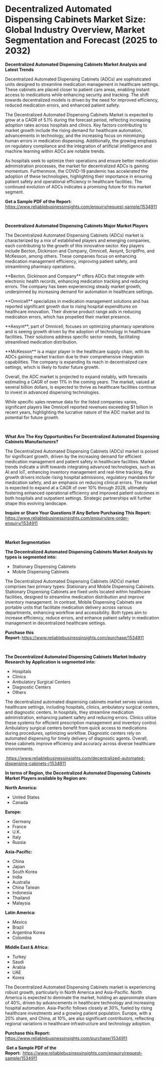 <p><h1>Decentralized Automated Dispensing Cabinets Market Size: Global Industry Overview, Market Segmentation and Forecast (2025 to 2032)</h1></p><p><strong>Decentralized Automated Dispensing Cabinets Market Analysis and Latest Trends</strong></p>
<p><p>Decentralized Automated Dispensing Cabinets (ADCs) are sophisticated units designed to streamline medication management in healthcare settings. These cabinets are placed closer to patient care areas, enabling instant access to medications while enhancing security and tracking. The shift towards decentralized models is driven by the need for improved efficiency, reduced medication errors, and enhanced patient safety.</p><p>The Decentralized Automated Dispensing Cabinets Market is expected to grow at a CAGR of 5.1% during the forecast period, reflecting increasing adoption rates across hospitals and clinics. Key factors contributing to market growth include the rising demand for healthcare automation, advancements in technology, and the increasing focus on minimizing human errors in medication dispensing. Additionally, the growing emphasis on regulatory compliance and the integration of artificial intelligence and machine learning within ADCs are notable trends.</p><p>As hospitals seek to optimize their operations and ensure better medication administration processes, the market for decentralized ADCs is gaining momentum. Furthermore, the COVID-19 pandemic has accelerated the adoption of these technologies, highlighting their importance in ensuring patient safety and operational efficiency in healthcare facilities. The continued evolution of ADCs indicates a promising future for this market segment.</p></p>
<p><strong>Get a Sample PDF of the Report:&nbsp;</strong> <a href="https://www.reliablebusinessinsights.com/enquiry/request-sample/1534911?utm_campaign=2302&utm_medium=2&utm_source=Github&utm_content=ia&utm_term=14042025&utm_id=decentralized-automated-dispensing-cabinets">https://www.reliablebusinessinsights.com/enquiry/request-sample/1534911</a></p>
<p>&nbsp;</p>
<p><strong>Decentralized Automated Dispensing Cabinets Major Market Players</strong></p>
<p><p>The Decentralized Automated Dispensing Cabinets (ADCs) market is characterized by a mix of established players and emerging companies, each contributing to the growth of this innovative sector. Key players include Becton, Dickinson and Company, Omnicell, Aesynt, ScriptPro, and McKesson, among others. These companies focus on enhancing medication management efficiency, improving patient safety, and streamlining pharmacy operations.</p><p>**Becton, Dickinson and Company** offers ADCs that integrate with electronic health records, enhancing medication tracking and reducing errors. The company has been experiencing steady market growth, underpinned by increasing demand for automation in healthcare settings.</p><p>**Omnicell** specializes in medication management solutions and has reported significant growth due to rising hospital expenditures on healthcare innovation. Their diverse product range aids in reducing medication errors, which has propelled their market presence.</p><p>**Aesynt**, part of Omnicell, focuses on optimizing pharmacy operations and is seeing growth driven by the adoption of technology in healthcare facilities. Their solutions address specific sector needs, facilitating streamlined medication distribution.</p><p>**McKesson** is a major player in the healthcare supply chain, with its ADCs gaining market traction due to their comprehensive integration capabilities. The company is expanding its reach in decentralized care settings, which is likely to foster future growth.</p><p>Overall, the ADC market is projected to expand notably, with forecasts estimating a CAGR of over 11% in the coming years. The market, valued at several billion dollars, is expected to thrive as healthcare facilities continue to invest in advanced dispensing technologies.</p><p>While specific sales revenue data for the listed companies varies, significant players like Omnicell reported revenues exceeding $1 billion in recent years, highlighting the lucrative nature of the ADC market and its potential for future growth.</p></p>
<p>&nbsp;</p>
<p><strong>What Are The Key Opportunities For Decentralized Automated Dispensing Cabinets Manufacturers?</strong></p>
<p><p>The Decentralized Automated Dispensing Cabinets (ADCs) market is poised for significant growth, driven by the increasing demand for efficient medication management and patient safety in healthcare facilities. Market trends indicate a shift towards integrating advanced technologies, such as AI and IoT, enhancing inventory management and real-time tracking. Key growth drivers include rising hospital admissions, regulatory mandates for medication safety, and an emphasis on reducing clinical errors. The market is expected to expand at a CAGR of over 10% through 2028, ultimately fostering enhanced operational efficiency and improved patient outcomes in both hospitals and outpatient settings. Strategic partnerships will further shape this evolving landscape.</p></p>
<p><strong>Inquire or Share Your Questions If Any Before Purchasing This Report:</strong> <a href="https://www.reliablebusinessinsights.com/enquiry/pre-order-enquiry/1534911?utm_campaign=2302&utm_medium=2&utm_source=Github&utm_content=ia&utm_term=14042025&utm_id=decentralized-automated-dispensing-cabinets">https://www.reliablebusinessinsights.com/enquiry/pre-order-enquiry/1534911</a></p>
<p>&nbsp;</p>
<p><strong>Market Segmentation</strong></p>
<p><strong>The Decentralized Automated Dispensing Cabinets Market Analysis by types is segmented into:</strong></p>
<p><ul><li>Stationary Dispensing Cabinets</li><li>Mobile Dispensing Cabinets</li></ul></p>
<p><p>The Decentralized Automated Dispensing Cabinets (ADCs) market comprises two primary types: Stationary and Mobile Dispensing Cabinets. Stationary Dispensing Cabinets are fixed units located within healthcare facilities, designed to streamline medication distribution and improve inventory management. In contrast, Mobile Dispensing Cabinets are portable units that facilitate medication delivery across various departments, enhancing workflow and accessibility. Both types aim to increase efficiency, reduce errors, and enhance patient safety in medication management in decentralized healthcare settings.</p></p>
<p><strong>Purchase this Report:&nbsp;</strong><a href="https://www.reliablebusinessinsights.com/purchase/1534911?utm_campaign=2302&utm_medium=2&utm_source=Github&utm_content=ia&utm_term=14042025&utm_id=decentralized-automated-dispensing-cabinets">https://www.reliablebusinessinsights.com/purchase/1534911</a></p>
<p>&nbsp;</p>
<p><strong>The Decentralized Automated Dispensing Cabinets Market Industry Research by Application is segmented into:</strong></p>
<p><ul><li>Hospitals</li><li>Clinics</li><li>Ambulatory Surgical Centers</li><li>Diagnostic Centers</li><li>Others</li></ul></p>
<p><p>The decentralized automated dispensing cabinets market serves various healthcare settings, including hospitals, clinics, ambulatory surgical centers, and diagnostic centers. In hospitals, they streamline medication administration, enhancing patient safety and reducing errors. Clinics utilize these systems for efficient prescription management and inventory control. Ambulatory surgical centers benefit from quick access to medications during procedures, optimizing workflow. Diagnostic centers rely on automated dispensing for timely delivery of diagnostic agents. Overall, these cabinets improve efficiency and accuracy across diverse healthcare environments.</p></p>
<p><a href="https://www.reliablebusinessinsights.com/decentralized-automated-dispensing-cabinets-r1534911?utm_campaign=2302&utm_medium=2&utm_source=Github&utm_content=ia&utm_term=14042025&utm_id=decentralized-automated-dispensing-cabinets">&nbsp;https://www.reliablebusinessinsights.com/decentralized-automated-dispensing-cabinets-r1534911</a></p>
<p><strong>In terms of Region, the Decentralized Automated Dispensing Cabinets Market Players available by Region are:</strong></p>
<p>
    <p> <strong> North America: </strong>
        <ul>
            <li>United States</li>
            <li>Canada</li>
        </ul>
        </p> 
    <p> <strong> Europe: </strong>
        <ul>
            <li>Germany</li>
            <li>France</li>
            <li>U.K.</li>
            <li>Italy</li>
            <li>Russia</li>
        </ul>
        </p> 
    <p> <strong> Asia-Pacific: </strong>
        <ul>
            <li>China</li>
            <li>Japan</li>
            <li>South Korea</li>
            <li>India</li>
            <li>Australia</li>
            <li>China Taiwan</li>
            <li>Indonesia</li>
            <li>Thailand</li>
            <li>Malaysia</li>
        </ul>
        </p> 
    <p> <strong> Latin America: </strong>
        <ul>
            <li>Mexico</li>
            <li>Brazil</li>
            <li>Argentina Korea</li>
            <li>Colombia</li>
        </ul>
        </p> 
    <p> <strong> Middle East & Africa: </strong>
        <ul>
            <li>Turkey</li>
            <li>Saudi</li>
            <li>Arabia</li>
            <li>UAE</li>
            <li>Korea</li>
        </ul>
    </p>
    </p>
<p><p>The Decentralized Automated Dispensing Cabinets market is experiencing robust growth, particularly in North America and Asia-Pacific. North America is expected to dominate the market, holding an approximate share of 40%, driven by advancements in healthcare technology and increasing hospital automation. Asia-Pacific follows closely at 30%, fueled by rising healthcare investments and a growing patient population. Europe, with a 20% share, and China, at 10%, are also significant contributors, reflecting regional variations in healthcare infrastructure and technology adoption.</p></p>
<p><strong>Purchase this Report: </strong><a href="https://www.reliablebusinessinsights.com/purchase/1534911?utm_campaign=2302&utm_medium=2&utm_source=Github&utm_content=ia&utm_term=14042025&utm_id=decentralized-automated-dispensing-cabinets">https://www.reliablebusinessinsights.com/purchase/1534911</a></p>
<p>&nbsp;<strong>Get a Sample PDF of the Report:&nbsp;&nbsp;</strong><a href="https://www.reliablebusinessinsights.com/enquiry/request-sample/1534911?utm_campaign=2302&utm_medium=2&utm_source=Github&utm_content=ia&utm_term=14042025&utm_id=decentralized-automated-dispensing-cabinets">https://www.reliablebusinessinsights.com/enquiry/request-sample/1534911</a></p>
<p><strong></strong></p>
<p><p></p><p></p><p></p></p>